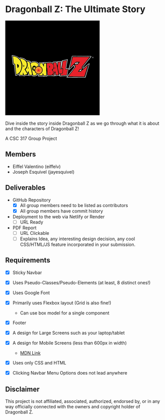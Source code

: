 # Dragonball Z: The Ultimate Story

![Dragonball Z Logo](Dragonball-z-logo.png)

Dive inside the story inside Dragonball Z as we go through what it is about and the characters of Dragonball Z!

A CSC 317 Group Project

## Members

- Eiffel Valentino (eiffelv)
- Joseph Esquivel (jayesquivel)

## Deliverables

- GitHub Repository
  - [x] All group members need to be listed as contributors
  - [x] All group members have commit history
- Deployment to the web via Netlify or Render
  - [ ] URL Ready
- PDF Report
  - [ ] URL Clickable
  - [ ] Explains Idea, any interesting design decision, any cool CSS/HTML/JS feature incorporated in your submission.

## Requirements

- [x] Sticky Navbar
- [x] Uses Pseudo-Classes/Pseudo-Elements (at least, 8 distinct ones!)
- [x] Uses Google Font
- [x] Primarily uses Flexbox layout (Grid is also fine!)
  - Can use box model for a single component
- [x] Footer

- [x] A design for Large Screens such as your laptop/tablet
- [x] A design for Mobile Screens (less than 600px in width)
  - [MDN Link](https://developer.mozilla.org/en-US/docs/Learn/CSS/CSS_layout/Media_queries/)

- [x] Uses only CSS and HTML
- [x] Clicking Navbar Menu Options does not lead anywhere

## Disclaimer

This project is not affiliated, associated, authorized, endorsed by, or in any way officially connected with the owners and copyright holder of Dragonball Z.
